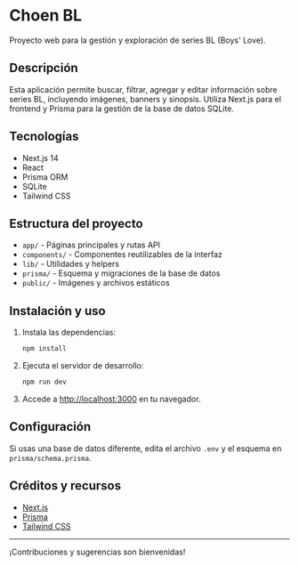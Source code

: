 # Choen BL

Proyecto web para la gestión y exploración de series BL (Boys' Love).

## Descripción

Esta aplicación permite buscar, filtrar, agregar y editar información sobre series BL, incluyendo imágenes, banners y sinopsis. Utiliza Next.js para el frontend y Prisma para la gestión de la base de datos SQLite.

## Tecnologías

- Next.js 14
- React
- Prisma ORM
- SQLite
- Tailwind CSS

## Estructura del proyecto

- `app/` - Páginas principales y rutas API
- `components/` - Componentes reutilizables de la interfaz
- `lib/` - Utilidades y helpers
- `prisma/` - Esquema y migraciones de la base de datos
- `public/` - Imágenes y archivos estáticos

## Instalación y uso

1. Instala las dependencias:
   ```bash
   npm install
   ```
2. Ejecuta el servidor de desarrollo:
   ```bash
   npm run dev
   ```
3. Accede a [http://localhost:3000](http://localhost:3000) en tu navegador.

## Configuración

Si usas una base de datos diferente, edita el archivo `.env` y el esquema en `prisma/schema.prisma`.

## Créditos y recursos

- [Next.js](https://nextjs.org/)
- [Prisma](https://www.prisma.io/)
- [Tailwind CSS](https://tailwindcss.com/)

---

¡Contribuciones y sugerencias son bienvenidas!
